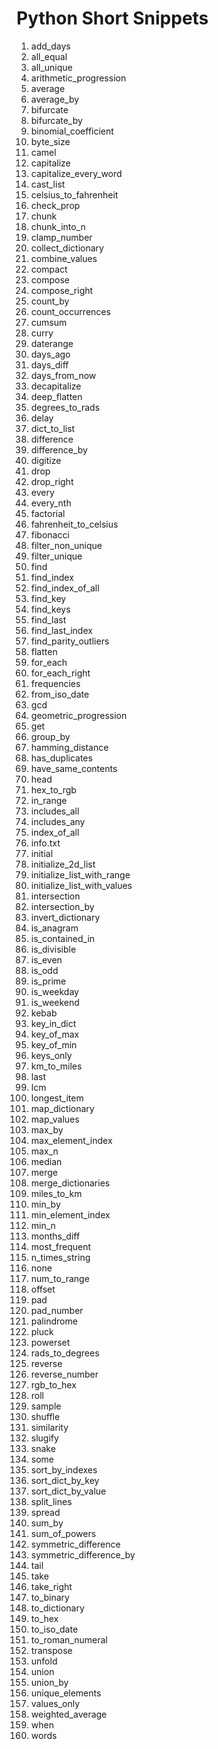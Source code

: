 # Python Short Snippets

001. add_days
002. all_equal
003. all_unique
004. arithmetic_progression
005. average
006. average_by
007. bifurcate
008. bifurcate_by
009. binomial_coefficient
010. byte_size
011. camel
012. capitalize
013. capitalize_every_word
014. cast_list
015. celsius_to_fahrenheit
016. check_prop
017. chunk
018. chunk_into_n
019. clamp_number
020. collect_dictionary
021. combine_values
022. compact
023. compose
024. compose_right
025. count_by
026. count_occurrences
027. cumsum
028. curry
029. daterange
030. days_ago
031. days_diff
032. days_from_now
033. decapitalize
034. deep_flatten
035. degrees_to_rads
036. delay
037. dict_to_list
038. difference
039. difference_by
040. digitize
041. drop
042. drop_right
043. every
044. every_nth
045. factorial
046. fahrenheit_to_celsius
047. fibonacci
048. filter_non_unique
049. filter_unique
050. find
051. find_index
052. find_index_of_all
053. find_key
054. find_keys
055. find_last
056. find_last_index
057. find_parity_outliers
058. flatten
059. for_each
060. for_each_right
061. frequencies
062. from_iso_date
063. gcd
064. geometric_progression
065. get
066. group_by
067. hamming_distance
068. has_duplicates
069. have_same_contents
070. head
071. hex_to_rgb
072. in_range
073. includes_all
074. includes_any
075. index_of_all
076. info.txt
077. initial
078. initialize_2d_list
079. initialize_list_with_range
080. initialize_list_with_values
081. intersection
082. intersection_by
083. invert_dictionary
084. is_anagram
085. is_contained_in
086. is_divisible
087. is_even
088. is_odd
089. is_prime
090. is_weekday
091. is_weekend
092. kebab
093. key_in_dict
094. key_of_max
095. key_of_min
096. keys_only
097. km_to_miles
098. last
099. lcm
100. longest_item
101. map_dictionary
102. map_values
103. max_by
104. max_element_index
105. max_n
106. median
107. merge
108. merge_dictionaries
109. miles_to_km
110. min_by
111. min_element_index
112. min_n
113. months_diff
114. most_frequent
115. n_times_string
116. none
117. num_to_range
118. offset
119. pad
120. pad_number
121. palindrome
122. pluck
123. powerset
124. rads_to_degrees
125. reverse
126. reverse_number
127. rgb_to_hex
128. roll
129. sample
130. shuffle
131. similarity
132. slugify
133. snake
134. some
135. sort_by_indexes
136. sort_dict_by_key
137. sort_dict_by_value
138. split_lines
139. spread
140. sum_by
141. sum_of_powers
142. symmetric_difference
143. symmetric_difference_by
144. tail
145. take
146. take_right
147. to_binary
148. to_dictionary
149. to_hex
150. to_iso_date
151. to_roman_numeral
152. transpose
153. unfold
154. union
155. union_by
156. unique_elements
157. values_only
158. weighted_average
159. when
160. words
